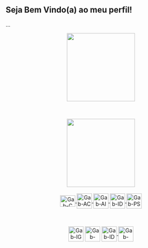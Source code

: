 ## Seja Bem Vindo(a) ao meu perfil!
<p>...</p>
<div align="center">
  <a href="https://github.com/gabdomin">
  <img height="180em" src="https://github-readme-stats.vercel.app/api?username=gabdomin&show_icons=true&theme=demo&include_all_commits=true&count_private=true"/>
    
##
    
 <div style="display: inline_block"><br> </div> 
  <img height="180em" src="https://github-readme-stats.vercel.app/api/top-langs/?username=gabdomin&layout=compact&langs_count=7&theme=demo"/>
</div>
<div style="display: inline_block"><br> </div>
<div align="center">
  <img align="center" alt="Gab-C" height="30" width="40 "src="https://cdn.jsdelivr.net/gh/devicons/devicon/icons/c/c-original.svg" target="_blank">
  <img align="center" alt="Gab-AC" height="40" width="40" src="https://img.icons8.com/color/48/000000/adobe-acrobat--v2.png" target="_blank">
  <img align="center" alt="Gab-AI" height="40" width="40" src="https://img.icons8.com/color/48/000000/adobe-illustrator--v2.png" target="_blank">
  <img align="center" alt="Gab-ID" height="40" width="40" src="https://img.icons8.com/color/48/000000/adobe-indesign--v2.png" target="_blank">
  <img align="center" alt="Gab-PS" height="40" width="40" src="https://img.icons8.com/color/48/000000/adobe-photoshop--v2.png" target="_blank">
 </div>
  
##

<div style="display: inline_block"><br> </div>
<div align="center"> 
  <a href="https://www.instagram.com/o_gabrieldom/" target="_blank"><img align="center" alt="Gab-IG" height="40" width="40" src="https://img.icons8.com/officel/80/000000/instagram-new.png" target="_blank"></a>
  <a href = "mailto:gabrielsildominguess@gmail.com"><img align="center" alt="Gab-GM" height="40" width="40" src="https://img.icons8.com/officel/80/000000/google-plus.png" target="_blank"></a>
  <a href="https://www.linkedin.com/in/gabriel-domingues-578363225/" target="_blank"><img align="center" alt="Gab-ID" height="40" width="40" src="https://img.icons8.com/officel/80/000000/linkedin.png" target="_blank">
  <a href="https://api.whatsapp.com/send?phone=5512996081296&text=Ol%C3%A1" target="_blank"><img align="center" alt="Gab-WS" height="40" width="40" src="https://img.icons8.com/officel/80/000000/whatsapp.png" target="_blank">
  

</div>
  

